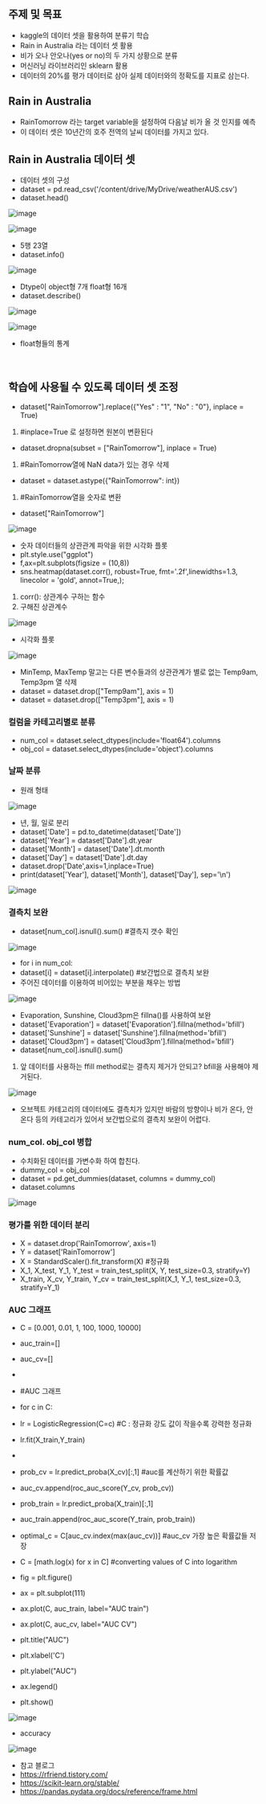 ## 주제 및 목표

- kaggle의 데이터 셋을 활용하여 분류기 학습
- Rain in Australia 라는 데이터 셋 활용
- 비가 오나 안오나(yes or no)의 두 가지 상황으로 분류
- 머신러닝 라이브러리인 sklearn 활용
- 데이터의 20%를 평가 데이터로 삼아 실제 데이터와의 정확도를 지표로 삼는다.

## Rain in Australia

-  RainTomorrow 라는 target variable을 설정하여 다음날 비가 올 것 인지를 예측
-  이 데이터 셋은 10년간의 호주 전역의 날씨 데이터를 가지고 있다.

## Rain in Australia 데이터 셋

- 데이터 셋의 구성
- dataset = pd.read_csv('/content/drive/MyDrive/weatherAUS.csv')
- dataset.head()
 
 ![image](https://user-images.githubusercontent.com/77203609/131076170-7ed1b501-23ef-45f3-ade9-1429a67c6bbe.png)
 
 ![image](https://user-images.githubusercontent.com/77203609/131079544-ed38c7f6-412e-4f65-b74b-67d76f6926ee.png)
 
 - 5행 23열
 - dataset.info()

![image](https://user-images.githubusercontent.com/77203609/131078892-97e406bc-ddc7-4cae-a4bd-f5b3131d28e8.png)

- Dtype이 object형 7개 float형 16개
- dataset.describe()

![image](https://user-images.githubusercontent.com/77203609/131079656-00dafe8b-2fd0-48eb-82ce-127722077db7.png)

![image](https://user-images.githubusercontent.com/77203609/131079701-ea3a5dbf-23ea-42af-bc3c-97b2dced7fdd.png)

- float형들의 통계

<br>

## 학습에 사용될 수 있도록 데이터 셋 조정

- dataset["RainTomorrow"].replace({"Yes" : "1", "No" : "0"}, inplace = True) 
1. #inplace=True 로 설정하면 원본이 변환된다
- dataset.dropna(subset = ["RainTomorrow"], inplace = True) 
1. #RainTomorrow열에 NaN data가 있는 경우 삭제 
- dataset = dataset.astype({"RainTomorrow": int}) 
1. #RainTomorrow열을 숫자로 변환
- dataset["RainTomorrow"]

![image](https://user-images.githubusercontent.com/77203609/131077545-3ea49f11-96f2-4ecb-8d2c-a366b8219d05.png)

- 숫자 데이터들의 상관관계 파악을 위한 시각화 플롯
- plt.style.use("ggplot")
- f,ax=plt.subplots(figsize = (10,8))
- sns.heatmap(dataset.corr(), robust=True, fmt='.2f',linewidths=1.3, linecolor = 'gold', annot=True,); 
1. corr(): 상관계수 구하는 함수
2. 구해진 상관계수

![image](https://user-images.githubusercontent.com/77203609/131081653-eba15052-a3c3-4693-84df-2d8202b97649.png)

- 시각화 플롯

![image](https://user-images.githubusercontent.com/77203609/131081748-aa83397e-3119-43a8-bb0d-b191fa25a6cf.png)

- MinTemp, MaxTemp 말고는 다른 변수들과의 상관관계가 별로 없는 Temp9am, Temp3pm 열 삭제
- dataset = dataset.drop(["Temp9am"], axis = 1)
- dataset = dataset.drop(["Temp3pm"], axis = 1)

### 컬럼을 카테고리별로 분류
- num_col = dataset.select_dtypes(include='float64').columns 
- obj_col = dataset.select_dtypes(include='object').columns

### 날짜 분류

- 원래 형태

![image](https://user-images.githubusercontent.com/77203609/131085969-9b9f45ba-eb85-486d-8af6-c3075a546c27.png)

- 년, 월, 일로 분리
- dataset['Date'] = pd.to_datetime(dataset['Date'])
- dataset['Year'] = dataset['Date'].dt.year
- dataset['Month'] = dataset['Date'].dt.month
- dataset['Day'] = dataset['Date'].dt.day
- dataset.drop('Date',axis=1,inplace=True)
- print(dataset['Year'], dataset['Month'], dataset['Day'], sep='\n')

![image](https://user-images.githubusercontent.com/77203609/131086243-b1fdea17-2276-4692-884f-9803b149126a.png)

### 결측치 보완

- dataset[num_col].isnull().sum() #결측지 갯수 확인

![image](https://user-images.githubusercontent.com/77203609/131086891-4beb9fe1-a982-4963-bd23-547ca0f6d7d4.png)

- for i in num_col:
-   dataset[i] = dataset[i].interpolate() #보간법으로 결측치 보완
- 주어진 데이터를 이용하여 비어있는 부분을 채우는 방법

![image](https://user-images.githubusercontent.com/77203609/131087159-556c0185-f343-44d9-81d2-0f6e7a2383c7.png)

- Evaporation, Sunshine, Cloud3pm은 fillna()를 사용하여 보완
- dataset['Evaporation'] = dataset['Evaporation'].fillna(method='bfill')  
- dataset['Sunshine'] = dataset['Sunshine'].fillna(method='bfill')
- dataset['Cloud3pm'] = dataset['Cloud3pm'].fillna(method='bfill')
- dataset[num_col].isnull().sum()
1. 앞 데이터를 사용하는 ffill method로는 결측지 제거가 안되고? bfill을 사용해야 제거된다.

![image](https://user-images.githubusercontent.com/77203609/131087505-624af6e1-d433-4848-b83a-e01deb236436.png)

- 오브젝트 카테고리의 데이터에도 결측치가 있지만 바람의 방향이나 비가 온다, 안 온다 등의 카테고리가 있어서 보간법으로의 결측치 보완이 어렵다.

### num_col. obj_col 병합

- 수치화된 데이터를 가변수화 하여 합친다.
- dummy_col = obj_col
- dataset = pd.get_dummies(dataset, columns = dummy_col)
- dataset.columns

![image](https://user-images.githubusercontent.com/77203609/131088266-d0e47960-561a-400a-ad55-5eca98f5b7ae.png)

### 평가를 위한 데이터 분리

- X = dataset.drop('RainTomorrow', axis=1)
- Y = dataset['RainTomorrow']
- X = StandardScaler().fit_transform(X) #정규화
- X_1, X_test, Y_1, Y_test = train_test_split(X, Y, test_size=0.3, stratify=Y)
- X_train, X_cv, Y_train, Y_cv = train_test_split(X_1, Y_1, test_size=0.3, stratify=Y_1)

### AUC 그래프

- C = [0.001, 0.01, 1, 100, 1000, 10000] 
- auc_train=[]
- auc_cv=[]
-
- #AUC 그래프
- for c in C:
-   lr = LogisticRegression(C=c) #C : 정규화 강도 값이 작을수록 강력한 정규화
-   lr.fit(X_train,Y_train)
-
-    prob_cv = lr.predict_proba(X_cv)[:,1] #auc를 계산하기 위한 확률값
-    auc_cv.append(roc_auc_score(Y_cv, prob_cv)) 

-    prob_train = lr.predict_proba(X_train)[:,1]
-    auc_train.append(roc_auc_score(Y_train, prob_train))

- optimal_c = C[auc_cv.index(max(auc_cv))] #auc_cv 가장 높은 확률값들 저장
- C = [math.log(x) for x in C] #converting values of C into logarithm

- fig = plt.figure()
- ax = plt.subplot(111)
- ax.plot(C, auc_train, label="AUC train")
- ax.plot(C, auc_cv, label="AUC CV")
- plt.title("AUC")
- plt.xlabel('C')
- plt.ylabel("AUC")
- ax.legend()
- plt.show()

![image](https://user-images.githubusercontent.com/77203609/131120162-e6cf1fdb-21e3-4d6d-acd2-ce4b0d96a604.png)

- accuracy

![image](https://user-images.githubusercontent.com/77203609/131120243-47568ac1-d7dc-4abf-b990-1c3e3c708fec.png)

- 참고 블로그
- https://rfriend.tistory.com/
- https://scikit-learn.org/stable/
- https://pandas.pydata.org/docs/reference/frame.html
